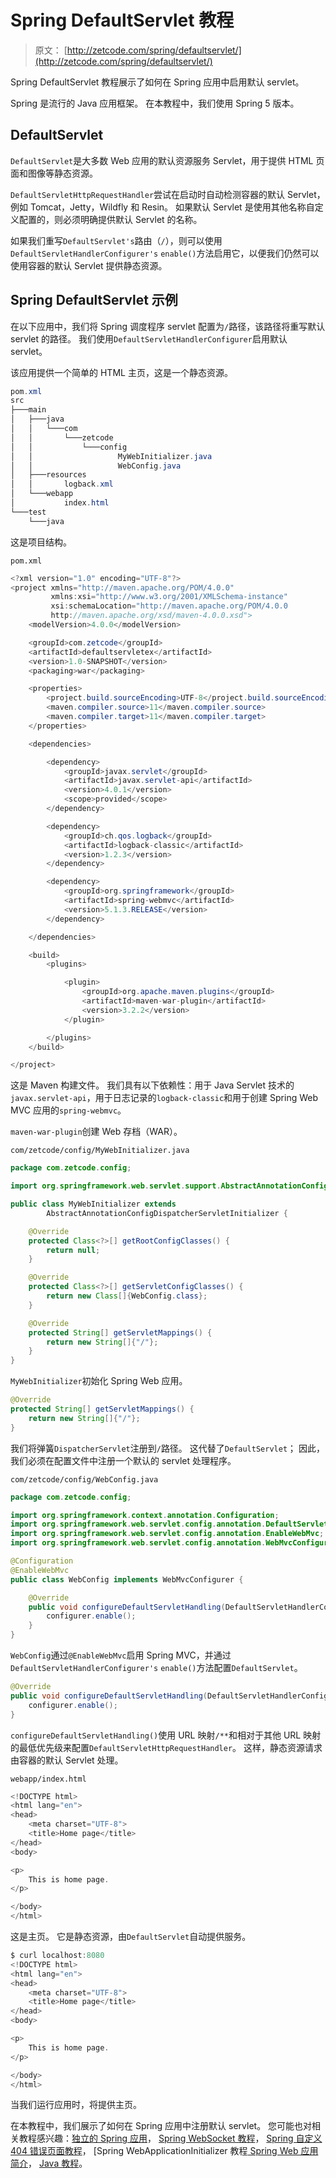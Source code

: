 # Spring DefaultServlet 教程

> 原文： [http://zetcode.com/spring/defaultservlet/](http://zetcode.com/spring/defaultservlet/)

Spring DefaultServlet 教程展示了如何在 Spring 应用中启用默认 servlet。

Spring 是流行的 Java 应用框架。 在本教程中，我们使用 Spring 5 版本。

## DefaultServlet

`DefaultServlet`是大多数 Web 应用的默认资源服务 Servlet，用于提供 HTML 页面和图像等静态资源。

`DefaultServletHttpRequestHandler`尝试在启动时自动检测容器的默认 Servlet，例如 Tomcat，Jetty，Wildfly 和 Resin。 如果默认 Servlet 是使用其他名称自定义配置的，则必须明确提供默认 Servlet 的名称。

如果我们重写`DefaultServlet's`路由（`/`），则可以使用`DefaultServletHandlerConfigurer's` `enable()`方法启用它，以便我们仍然可以使用容器的默认 Servlet 提供静态资源。

## Spring DefaultServlet 示例

在以下应用中，我们将 Spring 调度程序 servlet 配置为`/`路径，该路径将重写默认 servlet 的路径。 我们使用`DefaultServletHandlerConfigurer`启用默认 servlet。

该应用提供一个简单的 HTML 主页，这是一个静态资源。

```java
pom.xml
src
├───main
│   ├───java
│   │   └───com
│   │       └───zetcode
│   │           └───config
│   │                   MyWebInitializer.java
│   │                   WebConfig.java
│   ├───resources
│   │       logback.xml
│   └───webapp
│           index.html
└───test
    └───java

```

这是项目结构。

`pom.xml`

```java
<?xml version="1.0" encoding="UTF-8"?>
<project xmlns="http://maven.apache.org/POM/4.0.0"
         xmlns:xsi="http://www.w3.org/2001/XMLSchema-instance"
         xsi:schemaLocation="http://maven.apache.org/POM/4.0.0
         http://maven.apache.org/xsd/maven-4.0.0.xsd">
    <modelVersion>4.0.0</modelVersion>

    <groupId>com.zetcode</groupId>
    <artifactId>defaultservletex</artifactId>
    <version>1.0-SNAPSHOT</version>
    <packaging>war</packaging>

    <properties>
        <project.build.sourceEncoding>UTF-8</project.build.sourceEncoding>
        <maven.compiler.source>11</maven.compiler.source>
        <maven.compiler.target>11</maven.compiler.target>
    </properties>

    <dependencies>

        <dependency>
            <groupId>javax.servlet</groupId>
            <artifactId>javax.servlet-api</artifactId>
            <version>4.0.1</version>
            <scope>provided</scope>
        </dependency>

        <dependency>
            <groupId>ch.qos.logback</groupId>
            <artifactId>logback-classic</artifactId>
            <version>1.2.3</version>
        </dependency>

        <dependency>
            <groupId>org.springframework</groupId>
            <artifactId>spring-webmvc</artifactId>
            <version>5.1.3.RELEASE</version>
        </dependency>

    </dependencies>

    <build>
        <plugins>

            <plugin>
                <groupId>org.apache.maven.plugins</groupId>
                <artifactId>maven-war-plugin</artifactId>
                <version>3.2.2</version>
            </plugin>

        </plugins>
    </build>

</project>

```

这是 Maven 构建文件。 我们具有以下依赖性：用于 Java Servlet 技术的`javax.servlet-api`，用于日志记录的`logback-classic`和用于创建 Spring Web MVC 应用的`spring-webmvc`。

`maven-war-plugin`创建 Web 存档（WAR）。

`com/zetcode/config/MyWebInitializer.java`

```java
package com.zetcode.config;

import org.springframework.web.servlet.support.AbstractAnnotationConfigDispatcherServletInitializer;

public class MyWebInitializer extends
        AbstractAnnotationConfigDispatcherServletInitializer {

    @Override
    protected Class<?>[] getRootConfigClasses() {
        return null;
    }

    @Override
    protected Class<?>[] getServletConfigClasses() {
        return new Class[]{WebConfig.class};
    }

    @Override
    protected String[] getServletMappings() {
        return new String[]{"/"};
    }
}

```

`MyWebInitializer`初始化 Spring Web 应用。

```java
@Override
protected String[] getServletMappings() {
    return new String[]{"/"};
}

```

我们将弹簧`DispatcherServlet`注册到`/`路径。 这代替了`DefaultServlet`； 因此，我们必须在配置文件中注册一个默认的 servlet 处理程序。

`com/zetcode/config/WebConfig.java`

```java
package com.zetcode.config;

import org.springframework.context.annotation.Configuration;
import org.springframework.web.servlet.config.annotation.DefaultServletHandlerConfigurer;
import org.springframework.web.servlet.config.annotation.EnableWebMvc;
import org.springframework.web.servlet.config.annotation.WebMvcConfigurer;

@Configuration
@EnableWebMvc
public class WebConfig implements WebMvcConfigurer {

    @Override
    public void configureDefaultServletHandling(DefaultServletHandlerConfigurer configurer) {
        configurer.enable();
    }
}

```

`WebConfig`通过`@EnableWebMvc`启用 Spring MVC，并通过`DefaultServletHandlerConfigurer's` `enable()`方法配置`DefaultServlet`。

```java
@Override
public void configureDefaultServletHandling(DefaultServletHandlerConfigurer configurer) {
    configurer.enable();
}

```

`configureDefaultServletHandling()`使用 URL 映射`/**`和相对于其他 URL 映射的最低优先级来配置`DefaultServletHttpRequestHandler`。 这样，静态资源请求由容器的默认 Servlet 处理。

`webapp/index.html`

```java
<!DOCTYPE html>
<html lang="en">
<head>
    <meta charset="UTF-8">
    <title>Home page</title>
</head>
<body>

<p>
    This is home page.
</p>

</body>
</html>

```

这是主页。 它是静态资源，由`DefaultServlet`自动提供服务。

```java
$ curl localhost:8080
<!DOCTYPE html>
<html lang="en">
<head>
    <meta charset="UTF-8">
    <title>Home page</title>
</head>
<body>

<p>
    This is home page.
</p>

</body>
</html>    

```

当我们运行应用时，将提供主页。

在本教程中，我们展示了如何在 Spring 应用中注册默认 servlet。 您可能也对相关教程感兴趣：[独立的 Spring 应用](/articles/standalonespring/)， [Spring WebSocket 教程](/spring/websocket/)， [Spring 自定义 404 错误页面教程](/spring/custom404page/)， [Spring WebApplicationInitializer 教程[ Spring Web 应用简介](/spring/webapplicationinitializer/)， [Java 教程](/lang/java/)。